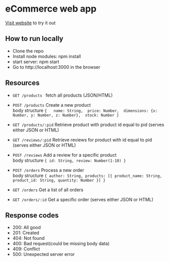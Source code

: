 # eCommerce web app

[Visit website](http://134.117.133.90:3000) to try it out

## How to run locally

- Clone the repo
- Install node modules: npm install
- start server: npm start
- Go to http://localhost:3000 in the browser

## Resources

- `GET /products ` fetch all products (JSON/HTML)

- `POST /products` Create a new product  
	body structure
		`{	
			name: String, 
			price: Number, 
			dimensions: {x: Number, y: Number, z: Number}, 
			stock: Number
		}`

- `GET /products/:pid` Retrieve product with product id equal to pid (serves either JSON or HTML)

- `GET /reviews/:pid` Retrieve reviews for product with id equal to pid (serves either JSON or HTML)

- `POST /reviews` Add a review for a specific product  
	body structure
		`{ id: String, review: Number(1-10) }`

- `POST /orders` Process a new order  
	body structure
	`{ author: String, products: [{ product_name: String, product_id: String, quantity: Number }] }`

- `GET /orders` Get a list of all orders
- `GET /orders/:id` Get a specific order (serves either JSON or HTML)

## Response codes

 - 200: All good
 - 201: Created
 - 404: Not found
 - 400: Bad request(could be missing body data)
 - 409: Conflict
 - 500: Unexpected server error